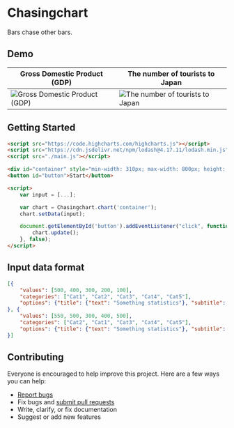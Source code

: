 # Chasingchart

Bars chase other bars.

## Demo

| Gross Domestic Product (GDP) | The number of tourists to Japan |
---- | ----
| ![Gross Domestic Product (GDP)](https://github.com/ts-3156/chasingchart/blob/master/media/gdp.gif) | ![The number of tourists to Japan](https://github.com/ts-3156/chasingchart/blob/master/media/tourists.gif) |


## Getting Started

```html
<script src="https://code.highcharts.com/highcharts.js"></script>
<script src="https://cdn.jsdelivr.net/npm/lodash@4.17.11/lodash.min.js"></script>
<script src="./main.js"></script>

<div id="container" style="min-width: 310px; max-width: 800px; height: 400px; margin: 0 auto"></div>
<button id="button">Start</button>

<script>
    var input = [...];

    var chart = Chasingchart.chart('container');
    chart.setData(input);

    document.getElementById('button').addEventListener("click", function (event) {
        chart.update();
    }, false);
</script>
```

## Input data format

```json
[{
    "values": [500, 400, 300, 200, 100],
    "categories": ["Cat1", "Cat2", "Cat3", "Cat4", "Cat5"],
    "options": {"title": {"text": "Something statistics"}, "subtitle": {"text": "1900"}}
}, {
    "values": [550, 500, 300, 400, 500],
    "categories": ["Cat2", "Cat1", "Cat3", "Cat4", "Cat5"],
    "options": {"title": {"text": "Something statistics"}, "subtitle": {"text": "2000"}}
}]
```

## Contributing

Everyone is encouraged to help improve this project. Here are a few ways you can help:

- [Report bugs](https://github.com/ts-3156/chasingchart/issues)
- Fix bugs and [submit pull requests](https://github.com/ts-3156/chasingchart/pulls)
- Write, clarify, or fix documentation
- Suggest or add new features
